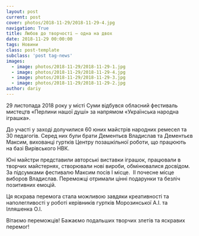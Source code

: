 ```yaml
---
layout: post
current: post
cover: photos/2018-11-29/2018-11-29-4.jpg
navigation: True
title: Любов до творчості – одна на двох
date: 2018-11-29 00:00:00
tags: Новини
class: post-template
subclass: 'post tag-news'
images:
  - image: photos/2018-11-29/2018-11-29-1.jpg
  - image: photos/2018-11-29/2018-11-29-4.jpg
  - image: photos/2018-11-29/2018-11-29-3.jpg
  - image: photos/2018-11-29/2018-11-29-2.jpg
author: dariy
---
```


29 листопада 2018 року у місті Суми відбувся обласний фестиваль мистецтв «Перлини нашої душі» за напрямом «Українська народна іграшка».

До участі у заході долучилися 60 юних майстрів народних ремесел та 30 педагогів. Серед них були брати Дементьєв Владислав та Дементьєв Максим, вихованці гуртків Центру позашкільної роботи, що працюють на базі Вирівського НВК.

Юні майстри представили авторські виставки іграшок, працювали в творчих майстернях, створювали нові вироби, обмінювалися досвідом. За  підсумками фестивалю Максим посів І місце.   ІІ почесне місце виборов Владислав. Переможці отримали цінні подарунки та  безліч позитивних емоцій.

Ця яскрава перемога стала можливою завдяки креативності та наполегливості у роботі  керівників гуртків  Морозинської А.І. та Ілляшенка О.І.

Вітаємо переможців! Бажаємо подальших творчих злетів та яскравих перемог!
